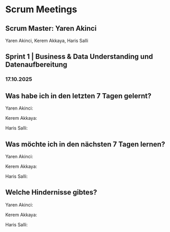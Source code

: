 # Scrum Meetings
## Scrum Master: Yaren Akinci
Yaren Akinci, Kerem Akkaya, Haris Salli

## Sprint 1 | Business & Data Understanding und Datenaufbereitung

### 17.10.2025
## Was habe ich in den letzten 7 Tagen gelernt?
Yaren Akinci: 

Kerem Akkaya:

Haris Salli:

## Was möchte ich in den nächsten 7 Tagen lernen?
Yaren Akinci:

Kerem Akkaya:

Haris Salli:


## Welche Hindernisse gibtes?
Yaren Akinci:

Kerem Akkaya:

Haris Salli:

